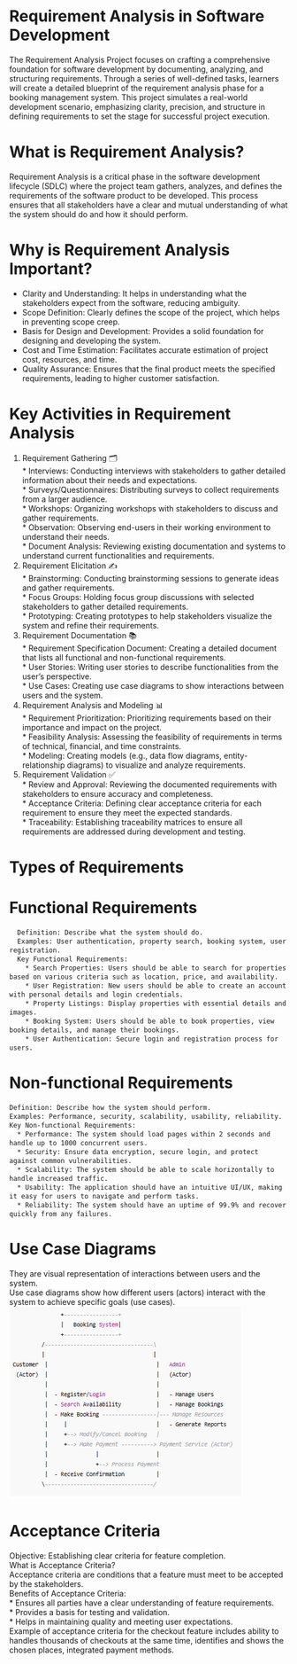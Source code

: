 # Requirement Analysis in Software Development
The Requirement Analysis Project focuses on crafting a comprehensive foundation for software development by documenting, analyzing, and structuring requirements. Through a series of well-defined tasks, learners will create a detailed blueprint of the requirement analysis phase for a booking management system. This project simulates a real-world development scenario, emphasizing clarity, precision, and structure in defining requirements to set the stage for successful project execution.
# What is Requirement Analysis?
Requirement Analysis is a critical phase in the software development lifecycle (SDLC) where the project team gathers, analyzes, and defines the requirements of the software product to be developed. This process ensures that all stakeholders have a clear and mutual understanding of what the system should do and how it should perform.
# Why is Requirement Analysis Important?       
* Clarity and Understanding: It helps in understanding what the stakeholders expect from the software, reducing ambiguity.
* Scope Definition: Clearly defines the scope of the project, which helps in preventing scope creep.
* Basis for Design and Development: Provides a solid foundation for designing and developing the system.      
* Cost and Time Estimation: Facilitates accurate estimation of project cost, resources, and time.
* Quality Assurance: Ensures that the final product meets the specified requirements, leading to higher customer satisfaction.    
# Key Activities in Requirement Analysis                             
  1. Requirement Gathering 🗂️        
    * Interviews: Conducting interviews with stakeholders to gather detailed information about their needs and expectations.         
    * Surveys/Questionnaires: Distributing surveys to collect requirements from a larger audience.       
    * Workshops: Organizing workshops with stakeholders to discuss and gather requirements.        
    * Observation: Observing end-users in their working environment to understand their needs.        
    * Document Analysis: Reviewing existing documentation and systems to understand current functionalities and requirements.     
  2. Requirement Elicitation ✍️         
    * Brainstorming: Conducting brainstorming sessions to generate ideas and gather requirements.        
    * Focus Groups: Holding focus group discussions with selected stakeholders to gather detailed requirements.        
    * Prototyping: Creating prototypes to help stakeholders visualize the system and refine their requirements.         
  3. Requirement Documentation 📚           
    * Requirement Specification Document: Creating a detailed document that lists all functional and non-functional requirements.          
    * User Stories: Writing user stories to describe functionalities from the user’s perspective.            
    * Use Cases: Creating use case diagrams to show interactions between users and the system.           
  4. Requirement Analysis and Modeling 📊                 
    * Requirement Prioritization: Prioritizing requirements based on their importance and impact on the project.                 
    * Feasibility Analysis: Assessing the feasibility of requirements in terms of technical, financial, and time constraints.            
    * Modeling: Creating models (e.g., data flow diagrams, entity-relationship diagrams) to visualize and analyze requirements.         
  5. Requirement Validation ✅                   
    * Review and Approval: Reviewing the documented requirements with stakeholders to ensure accuracy and completeness.              
    * Acceptance Criteria: Defining clear acceptance criteria for each requirement to ensure they meet the expected standards.              
    * Traceability: Establishing traceability matrices to ensure all requirements are addressed during development and testing.
# Types of Requirements    
  # Functional Requirements    
      Definition: Describe what the system should do.                   
      Examples: User authentication, property search, booking system, user registration.                                         
      Key Functional Requirements:               
        * Search Properties: Users should be able to search for properties based on various criteria such as location, price, and availability.
        * User Registration: New users should be able to create an account with personal details and login credentials.
        * Property Listings: Display properties with essential details and images.
        * Booking System: Users should be able to book properties, view booking details, and manage their bookings.
        * User Authentication: Secure login and registration process for users.         
  # Non-functional Requirements      
    Definition: Describe how the system should perform.     
    Examples: Performance, security, scalability, usability, reliability.        
    Key Non-functional Requirements:          
      * Performance: The system should load pages within 2 seconds and handle up to 1000 concurrent users.        
      * Security: Ensure data encryption, secure login, and protect against common vulnerabilities.       
      * Scalability: The system should be able to scale horizontally to handle increased traffic.       
      * Usability: The application should have an intuitive UI/UX, making it easy for users to navigate and perform tasks.        
      * Reliability: The system should have an uptime of 99.9% and recover quickly from any failures.          
# Use Case Diagrams             
  They are visual representation of interactions between users and the system.                     
  Use case diagrams show how different users (actors) interact with the system to achieve specific goals (use cases).  
  ![Diagram](alx-booking-uc.png)

# Acceptance Criteria 
  Objective: Establishing clear criteria for feature completion.         
  What is Acceptance Criteria?      
    Acceptance criteria are conditions that a feature must meet to be accepted by the stakeholders.        
  Benefits of Acceptance Criteria:                  
    * Ensures all parties have a clear understanding of feature requirements.            
    * Provides a basis for testing and validation.            
    * Helps in maintaining quality and meeting user expectations.            
    Example of acceptance criteria for the checkout feature includes ability to handles thousands of checkouts at the same time, identifies and shows the chosen places, integrated
    payment methods.

    

